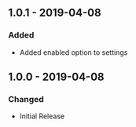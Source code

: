 ## 1.0.1 - 2019-04-08
### Added
- Added enabled option to settings

## 1.0.0 - 2019-04-08
### Changed
- Initial Release
